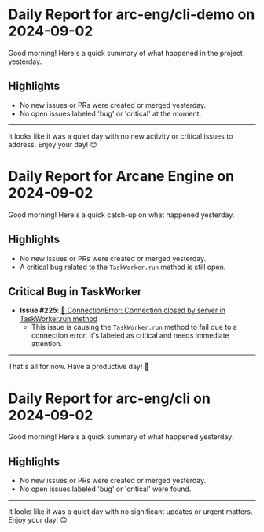 # Daily Report for arc-eng/cli-demo on 2024-09-02

Good morning! Here's a quick summary of what happened in the project yesterday.

## Highlights
- No new issues or PRs were created or merged yesterday.
- No open issues labeled 'bug' or 'critical' at the moment.

---

It looks like it was a quiet day with no new activity or critical issues to address. Enjoy your day! 😊


# Daily Report for Arcane Engine on 2024-09-02

Good morning! Here's a quick catch-up on what happened yesterday.

## Highlights
- No new issues or PRs were created or merged yesterday.
- A critical bug related to the `TaskWorker.run` method is still open.

## Critical Bug in TaskWorker
- **Issue #225**: [🐛 ConnectionError: Connection closed by server in TaskWorker.run method](https://github.com/arc-eng/studio/issues/225)
  - This issue is causing the `TaskWorker.run` method to fail due to a connection error. It's labeled as critical and needs immediate attention.

---

That's all for now. Have a productive day! 🚀


# Daily Report for arc-eng/cli on 2024-09-02

Good morning! Here's a quick summary of what happened yesterday:

## Highlights
- No new issues or PRs were created or merged yesterday.
- No open issues labeled 'bug' or 'critical' were found.

---

It looks like it was a quiet day with no significant updates or urgent matters. Enjoy your day! 😊


